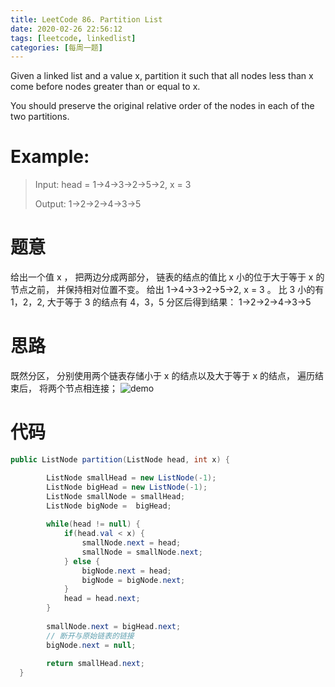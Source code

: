```yaml
---
title: LeetCode 86. Partition List
date: 2020-02-26 22:56:12
tags: [leetcode, linkedlist]
categories: [每周一题]
---
```

Given a linked list and a value x, partition it such that all nodes less than x come before nodes greater than or equal to x.

<!--more-->

You should preserve the original relative order of the nodes in each of the two partitions.


# Example:

> Input: head = 1->4->3->2->5->2, x = 3
> 
> Output: 1->2->2->4->3->5

# 题意
给出一个值 x ， 把两边分成两部分， 链表的结点的值比 x 小的位于大于等于 x 的节点之前， 并保持相对位置不变。
给出  1->4->3->2->5->2, x = 3 。 比 3 小的有 1，2，2, 大于等于 3 的结点有 4，3，5
分区后得到结果： 1->2->2->4->3->5

# 思路

既然分区， 分别使用两个链表存储小于 x 的结点以及大于等于 x 的结点， 遍历结束后， 将两个节点相连接；
![demo](demo.jpg)

# 代码
```java
public ListNode partition(ListNode head, int x) {

        ListNode smallHead = new ListNode(-1);
        ListNode bigHead = new ListNode(-1);
        ListNode smallNode = smallHead;
        ListNode bigNode =  bigHead;
        
        while(head != null) {
            if(head.val < x) {
                smallNode.next = head;
                smallNode = smallNode.next;
            } else {
                bigNode.next = head;
                bigNode = bigNode.next;
            }
            head = head.next;
        }
        
        smallNode.next = bigHead.next;
        // 断开与原始链表的链接
        bigNode.next = null;
        
        return smallHead.next;
  }
  ```